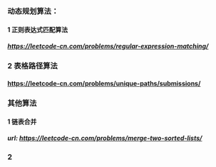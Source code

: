 ### 动态规划算法：
#### 1 正则表达式匹配算法
##### https://leetcode-cn.com/problems/regular-expression-matching/
### 2 表格路径算法
#### https://leetcode-cn.com/problems/unique-paths/submissions/

### 其他算法
#### 1 链表合并
##### url: https://leetcode-cn.com/problems/merge-two-sorted-lists/
### 2 


